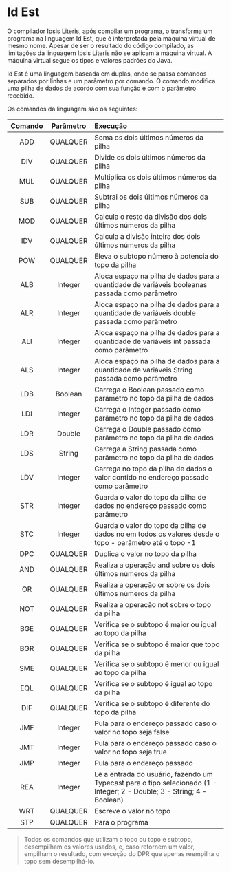 # Id Est

O compilador Ipsis Literis, após compilar um programa, o transforma um programa na linguagem Id Est,
que é interpretada pela máquina virtual de mesmo nome. Apesar de ser o resultado do código compilado,
as limitações da linguagem Ipsis Literis não se aplicam à máquina virtual. A máquina virtual segue os tipos
e valores padrões do Java.

Id Est é uma linguagem baseada em duplas, onde se passa comandos separados por linhas e um parâmetro por comando. O comando modifica uma pilha
de dados de acordo com sua função e com o parâmetro recebido.

Os comandos da linguagem são os seguintes:

| Comando | Parâmetro | Execução |
|:-------:|:---------:|:---------|
|   ADD   | QUALQUER  | Soma os dois últimos números da pilha |
|   DIV   | QUALQUER  | Divide os dois últimos números da pilha |
|   MUL   | QUALQUER  | Multiplica os dois últimos números da pilha |
|   SUB   | QUALQUER  | Subtrai os dois últimos números da pilha |
|   MOD   | QUALQUER  | Calcula o resto da divisão dos dois últimos números da pilha |
|   IDV   | QUALQUER  | Calcula a divisão inteira dos dois últimos números da pilha |
|   POW   | QUALQUER  | Eleva o subtopo número à potencia do topo da pilha |
|   ALB   |  Integer  | Aloca espaço na pilha de dados para a quantidade de variáveis booleanas passada como parâmetro |
|   ALR   |  Integer  | Aloca espaço na pilha de dados para a quantidade de variáveis double passada como parâmetro |
|   ALI   |  Integer  | Aloca espaço na pilha de dados para a quantidade de variáveis int passada como parâmetro |
|   ALS   |  Integer  | Aloca espaço na pilha de dados para a quantidade de variáveis String passada como parâmetro |
|   LDB   |  Boolean  | Carrega o Boolean passado como parâmetro no topo da pilha de dados |
|   LDI   |  Integer  | Carrega o Integer passado como parâmetro no topo da pilha de dados |
|   LDR   |  Double   | Carrega o Double passado como parâmetro no topo da pilha de dados |
|   LDS   |  String   | Carrega a String passada como parâmetro no topo da pilha de dados |
|   LDV   |  Integer  | Carrega no topo da pilha de dados o valor contido no endereço passado como parâmetro |
|   STR   |  Integer  | Guarda o valor do topo da pilha de dados no endereço passado como parâmetro |
|   STC   |  Integer  | Guarda o valor do topo da pilha de dados no em todos os valores desde o topo - parâmetro até o topo -1 |
|   DPC   | QUALQUER  | Duplica o valor no topo da pilha |
|   AND   | QUALQUER  | Realiza a operação and sobre os dois últimos números da pilha |
|   OR    | QUALQUER  | Realiza a operação or sobre os dois últimos números da pilha |
|   NOT   | QUALQUER  | Realiza a operação not sobre o topo da pilha |
|   BGE   | QUALQUER  | Verifica se o subtopo é maior ou igual ao topo da pilha |
|   BGR   | QUALQUER  | Verifica se o subtopo é maior que topo da pilha |
|   SME   | QUALQUER  | Verifica se o subtopo é menor ou igual ao topo da pilha |
|   EQL   | QUALQUER  | Verifica se o subtopo é igual ao topo da pilha |
|   DIF   | QUALQUER  | Verifica se o subtopo é diferente do topo da pilha |
|   JMF   |  Integer  | Pula para o endereço passado caso o valor no topo seja false |
|   JMT   |  Integer  | Pula para o endereço passado caso o valor no topo seja true |
|   JMP   |  Integer  | Pula para o endereço passado |
|   REA   |  Integer  | Lê a entrada do usuário, fazendo um Typecast para o tipo selecionado (1 - Integer; 2 - Double; 3 - String; 4 -Boolean) |
|   WRT   | QUALQUER  | Escreve o valor no topo |
|   STP   | QUALQUER  | Para o programa |


> Todos os comandos que utilizam o topo ou topo e subtopo, desempilham os valores usados, e, caso retornem um valor, empilham o resultado, com exceção do DPR que apenas reempilha o topo sem desempilhá-lo.

